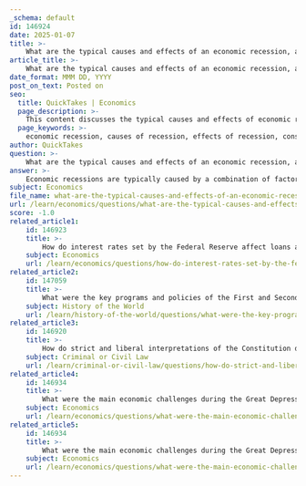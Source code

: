 ```yaml
---
_schema: default
id: 146924
date: 2025-01-07
title: >-
    What are the typical causes and effects of an economic recession, and how does the government usually respond?
article_title: >-
    What are the typical causes and effects of an economic recession, and how does the government usually respond?
date_format: MMM DD, YYYY
post_on_text: Posted on
seo:
  title: QuickTakes | Economics
  page_description: >-
    This content discusses the typical causes and effects of economic recessions, including decreased consumer spending and high unemployment rates, and outlines governmental responses such as monetary and fiscal policies.
  page_keywords: >-
    economic recession, causes of recession, effects of recession, consumer spending, unemployment, credit tightening, bankruptcy rates, government response, monetary policy, fiscal policy, supply chain disruptions, trade protectionism, economic stimulus
author: QuickTakes
question: >-
    What are the typical causes and effects of an economic recession, and how does the government usually respond?
answer: >-
    Economic recessions are typically caused by a combination of factors that can vary in each instance. Here are some common causes and their effects:\n\n### Typical Causes of Economic Recession\n\n1. **Decreased Consumer Spending**: A decline in consumer confidence often leads to reduced spending, which is a significant driver of economic activity. When consumers cut back on purchases, businesses experience lower sales, leading to a slowdown in production and potential layoffs.\n\n2. **High Unemployment Rates**: As businesses reduce their workforce to cut costs during a recession, unemployment rises. This further decreases consumer spending, creating a vicious cycle of economic decline.\n\n3. **Tightening of Credit**: Financial institutions may tighten lending standards during a recession, making it harder for businesses and consumers to access credit. This can stifle investment and spending, exacerbating the economic downturn.\n\n4. **Supply Chain Disruptions**: Recessions can strain supply chains, particularly if key suppliers are affected. This can lead to delays and increased costs, further impacting profitability.\n\n5. **Global Economic Factors**: Economic downturns in major economies can have ripple effects worldwide, affecting trade relationships and investment flows.\n\n6. **Increased Trade Protectionism**: Countries may adopt protectionist measures, such as tariffs and quotas, in response to economic challenges, which can hinder international trade.\n\n### Effects of Economic Recession\n\n1. **Increased Bankruptcy Rates**: Businesses may struggle to stay afloat, leading to higher bankruptcy rates and closures, which can have long-term impacts on the economy.\n\n2. **Decline in Industrial Output**: As demand decreases, industrial output typically declines, leading to reduced production and investment in capital goods.\n\n3. **Long-term Economic Damage**: Some recessions can cause long-term issues, such as structural unemployment and a decrease in the potential output of the economy.\n\n4. **Social Impacts**: Recessions can lead to increased poverty rates, reduced access to healthcare, and other social issues as government resources become strained.\n\n### Government Responses to Economic Recession\n\nGovernments typically respond to economic recessions through a combination of monetary and fiscal policies:\n\n1. **Monetary Policy**: Central banks, such as the Federal Reserve, may lower interest rates to encourage borrowing and investment. They may also implement quantitative easing to increase money supply and liquidity in the financial system.\n\n2. **Fiscal Policy**: Governments may increase spending on infrastructure projects, provide direct payments to individuals and businesses, and expand unemployment benefits to stimulate the economy. Tax cuts and deferrals can also be employed to increase disposable income for consumers and businesses.\n\n3. **Regulatory Changes**: In response to economic crises, governments may implement stricter regulations on lending practices to protect consumers and stabilize the financial system.\n\n4. **Support for Affected Industries**: Targeted assistance may be provided to industries particularly hard-hit by the recession, such as hospitality or manufacturing, to help them recover.\n\n5. **Long-term Economic Planning**: Governments may also focus on long-term strategies to promote economic recovery, such as investing in education, technology, and sustainable practices.\n\nIn summary, economic recessions are complex events influenced by various factors, and government responses typically involve a mix of monetary and fiscal measures aimed at stabilizing the economy and promoting recovery.
subject: Economics
file_name: what-are-the-typical-causes-and-effects-of-an-economic-recession-and-how-does-the-government-usually-respond.md
url: /learn/economics/questions/what-are-the-typical-causes-and-effects-of-an-economic-recession-and-how-does-the-government-usually-respond
score: -1.0
related_article1:
    id: 146923
    title: >-
        How do interest rates set by the Federal Reserve affect loans and the broader economy?
    subject: Economics
    url: /learn/economics/questions/how-do-interest-rates-set-by-the-federal-reserve-affect-loans-and-the-broader-economy
related_article2:
    id: 147059
    title: >-
        What were the key programs and policies of the First and Second New Deal?
    subject: History of the World
    url: /learn/history-of-the-world/questions/what-were-the-key-programs-and-policies-of-the-first-and-second-new-deal
related_article3:
    id: 146920
    title: >-
        How do strict and liberal interpretations of the Constitution differ?
    subject: Criminal or Civil Law
    url: /learn/criminal-or-civil-law/questions/how-do-strict-and-liberal-interpretations-of-the-constitution-differ
related_article4:
    id: 146934
    title: >-
        What were the main economic challenges during the Great Depression, and what recovery efforts were implemented?
    subject: Economics
    url: /learn/economics/questions/what-were-the-main-economic-challenges-during-the-great-depression-and-what-recovery-efforts-were-implemented
related_article5:
    id: 146934
    title: >-
        What were the main economic challenges during the Great Depression, and what recovery efforts were implemented?
    subject: Economics
    url: /learn/economics/questions/what-were-the-main-economic-challenges-during-the-great-depression-and-what-recovery-efforts-were-implemented
---
```


&nbsp;